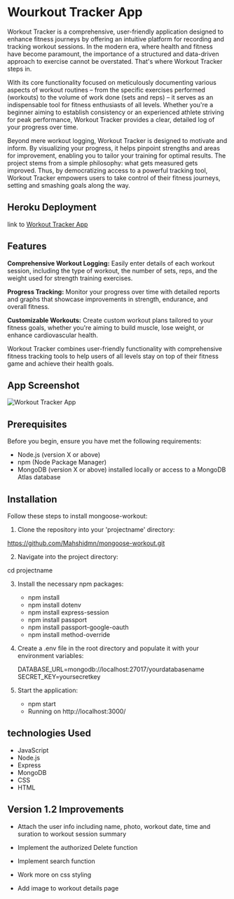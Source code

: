 # Wourkout Tracker App

Workout Tracker is a comprehensive, user-friendly application designed to enhance fitness journeys by offering an intuitive platform for recording and tracking workout sessions. In the modern era, where health and fitness have become paramount, the importance of a structured and data-driven approach to exercise cannot be overstated. That's where Workout Tracker steps in.

With its core functionality focused on meticulously documenting various aspects of workout routines – from the specific exercises performed (workouts) to the volume of work done (sets and reps) – it serves as an indispensable tool for fitness enthusiasts of all levels. Whether you're a beginner aiming to establish consistency or an experienced athlete striving for peak performance, Workout Tracker provides a clear, detailed log of your progress over time.

Beyond mere workout logging, Workout Tracker is designed to motivate and inform. By visualizing your progress, it helps pinpoint strengths and areas for improvement, enabling you to tailor your training for optimal results. The project stems from a simple philosophy: what gets measured gets improved. Thus, by democratizing access to a powerful tracking tool, Workout Tracker empowers users to take control of their fitness journeys, setting and smashing goals along the way.

## Heroku Deployment
link to [Workout Tracker App](https://workout-track-aea60d7f6624.herokuapp.com/)

## Features

**Comprehensive Workout Logging:** Easily enter details of each workout session, including the type of workout, the number of sets, reps, and the weight used for strength training exercises.

**Progress Tracking:** Monitor your progress over time with detailed reports and graphs that showcase improvements in strength, endurance, and overall fitness.

**Customizable Workouts:** Create custom workout plans tailored to your fitness goals, whether you're aiming to build muscle, lose weight, or enhance cardiovascular health.

Workout Tracker combines user-friendly functionality with comprehensive fitness tracking tools to help users of all levels stay on top of their fitness game and achieve their health goals.

## App Screenshot

![Workout Tracker App](https://i.imgur.com/DNxXdqr.png)


## Prerequisites

Before you begin, ensure you have met the following requirements:

* Node.js (version X or above)
* npm (Node Package Manager)
* MongoDB (version X or above) installed locally or access to a MongoDB Atlas database

## Installation

Follow these steps to install mongoose-workout:

1. Clone the repository into your 'projectname' directory:


https://github.com/Mahshidmn/mongoose-workout.git

2. Navigate into the project directory:

cd projectname

3. Install the necessary npm packages:

     * npm install
     * npm install dotenv
     * npm install express-session
     * npm install passport
     * npm install passport-google-oauth
     * npm install method-override

4. Create a .env file in the root directory and populate it with your environment variables:

      DATABASE_URL=mongodb://localhost:27017/yourdatabasename
      SECRET_KEY=yoursecretkey

5. Start the application:

      * npm start
      * Running on http://localhost:3000/

## technologies Used

* JavaScript
* Node.js
* Express
* MongoDB
* CSS
* HTML

## Version 1.2 Improvements

 * Attach the user info including name, photo, workout date, time and suration to workout session summary 

* Implement the authorized Delete function

* Implement search function

* Work more on css styling

* Add image to workout details page


